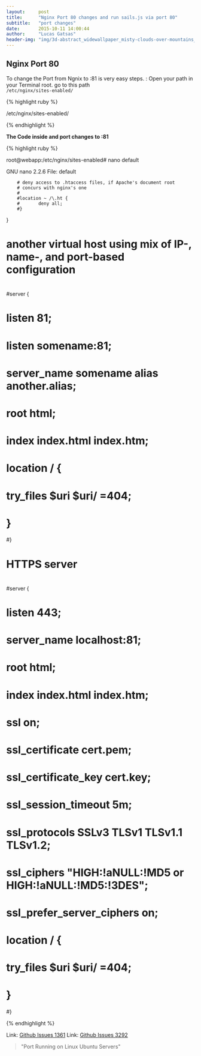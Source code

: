 ```yaml
---
layout:     post
title:      "Nginx Port 80 changes and run sails.js via port 80"
subtitle:   "port changes"
date:       2015-10-11 14:00:44
author:     "Lucas Gatsas"
header-img: "img/3d-abstract_widewallpaper_misty-clouds-over-mountains_57245.jpg"
---
```


<h2 class="section-heading">Nginx Port 80 </h2>



To change the Port from Ngnix to :81 is very easy steps. : Open your path in your Terminal root. 
go to this path <code> /etc/nginx/sites-enabled/  </code> 



{% highlight ruby %}


/etc/nginx/sites-enabled/ 

{% endhighlight %}


<!--

<a href="{{ site.baseurl }}/img/p-4.png">
    <img src="{{ site.baseurl }}/img/p-4.png" alt="Lucas Gatsas lucas gatsas" title="lucas gatsas Lucas Gatsas"  style="width:100%">
</a>


--> 


<strong> The Code inside and port changes to :81</strong>


{% highlight ruby %}


root@webapp:/etc/nginx/sites-enabled# nano default

  GNU nano 2.2.6                            File: default                                                                


        # deny access to .htaccess files, if Apache's document root
        # concurs with nginx's one
        #
        #location ~ /\.ht {
        #       deny all;
        #}
}


# another virtual host using mix of IP-, name-, and port-based configuration
#
#server {
#       listen 81;
#       listen somename:81;
#       server_name somename alias another.alias;
#       root html;
#       index index.html index.htm;
#
#       location / {
#               try_files $uri $uri/ =404;
#       }
#}


# HTTPS server
#
#server {
#       listen 443;
#       server_name localhost:81;
#
#       root html;
#       index index.html index.htm;
#
#       ssl on;
#       ssl_certificate cert.pem;
#       ssl_certificate_key cert.key;
#
#       ssl_session_timeout 5m;
#
#       ssl_protocols SSLv3 TLSv1 TLSv1.1 TLSv1.2;
#       ssl_ciphers "HIGH:!aNULL:!MD5 or HIGH:!aNULL:!MD5:!3DES";
#       ssl_prefer_server_ciphers on;
#
#       location / {
#               try_files $uri $uri/ =404;
#       }
#}




{% endhighlight %}




Link: <a href="https://github.com/balderdashy/sails/issues/1361" target="_blank"> Github Issues 1361</a> 
Link: <a href="https://github.com/balderdashy/sails/issues/3292" target="_blank"> Github Issues 3292</a> 



<blockquote>
"Port Running on Linux Ubuntu Servers"
</blockquote>

